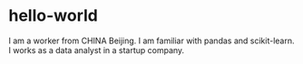 # hello-world
I am a worker from CHINA Beijing. I am familiar with pandas and scikit-learn. I works as a data analyst in a startup company.
